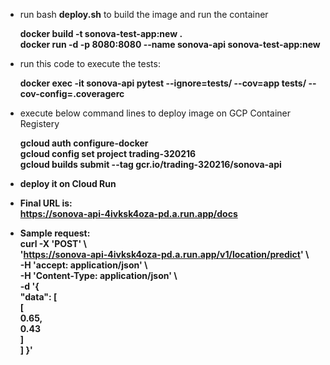 * run bash <b>deploy.sh</b> to build the image and run the container
   
   <b>docker build -t sonova-test-app:new . </b>  
   <b>docker run -d -p 8080:8080 --name sonova-api sonova-test-app:new</b>

* run this code to execute the tests:
   
   <b>docker exec -it sonova-api pytest --ignore=tests/ --cov=app tests/ --cov-config=.coveragerc</b>

* execute below  command lines to deploy image on GCP Container Registery

   <b>gcloud auth configure-docker  
   <b>gcloud config set project trading-320216  
   <b>gcloud builds submit --tag gcr.io/trading-320216/sonova-api  

*  deploy it on Cloud Run  
* Final URL is:  
   <https://sonova-api-4ivksk4oza-pd.a.run.app/docs>

* Sample request:  
curl -X 'POST' \  
  'https://sonova-api-4ivksk4oza-pd.a.run.app/v1/location/predict' \  
  -H 'accept: application/json' \  
  -H 'Content-Type: application/json' \  
  -d '{  
  "data": [  
    [  
      0.65,  
      0.43  
    ]  
  ]
}'
